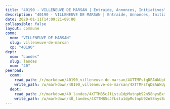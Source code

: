 ```yaml
---
title: "40190 - VILLENEUVE DE MARSAN | Entraide, Annonces, Initiatives"
description: "40190 - VILLENEUVE DE MARSAN | Entraide, Annonces, Initiatives"
date: 2020-01-11T14:09:21+09:00
collapsible: false
layout: commune
comm:
  nom: "VILLENEUVE DE MARSAN"
  slug: villeneuve-de-marsan
  cp: "40190"
dept:
  nom: "Landes"
  slug: landes
  num: "40"
peerpad:
  comm:
    read_path: /r/markdown/40190_villeneuve-de-marsan/4XTTMFsfqDEAWkUpbkcxE2NgXdixMrpXLj6KHZwuhcyQQbarC
    write_path: /w/markdown/40190_villeneuve-de-marsan/4XTTMFsfqDEAWkUpbkcxE2NgXdixMrpXLj6KHZwuhcyQQbarC-K3TgUW5p6ADe9JNNb4TajPwJjdct5kZLuAze4Az5fRNbujWSiXeMnGexSLUb16DiD68A9iMWNBEysKyXVBq8G3ub5XHgnVq8KxathedosjwtrqGB5iHSTxBn5vT6azSj8YR6nXCU
  dept:
    read_path: /r/markdown/40_landes/4XTTMB5cJfLstu1dpMutnpb92n58nysBxt2LvNHp8iFa2he7h
    write_path: /w/markdown/40_landes/4XTTMB5cJfLstu1dpMutnpb92n58nysBxt2LvNHp8iFa2he7h-K3TgUvrqNj5GqBsxRXbDQxXTucun7uHSVZWT5C8CgQNaESTTE4cfR63JCubPGiKkKruc9dwpRJsb8aWPbJoGCdC5JVr33cPSqpb1rkjpoPrBPEdrj3zMya2yHWSYgr5GG1nyDstK
---
```


